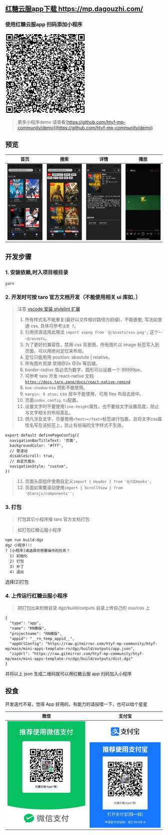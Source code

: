 ## [红糖云服app下载 https://mp.dagouzhi.com/ ](https://mp.dagouzhi.com/)

### 使用红糖云服app 扫码添加小程序

[![小程序码](./qrcode.png)](https://share.dagouzhi.com/#/pages/index/index?data=%7B%22type%22%3A%22app%22%2C%22name%22%3A%22%E7%94%B5%E5%BD%B1%E5%9F%BA%E5%9C%B0%22%2C%22projectname%22%3A%22%E7%94%B5%E5%BD%B1%E5%9F%BA%E5%9C%B0%22%2C%22appid%22%3A%22movie_996%22%2C%22appUrlConfig%22%3A%22https%3A%2F%2Fraw.gitmirror.com%2Fhtyf-mp-community%2Fmovie%2Fmain%2Fdgz%2Fbuild%2Foutputs%2Fapp.json%22%2C%22zipUrl%22%3A%22https%3A%2F%2Fraw.gitmirror.com%2Fhtyf-mp-community%2Fmovie%2Fmain%2Fdgz%2Fbuild%2Foutputs%2Fdist.dgz%22%7D)

>更多小程序demo 请查看[https://github.com/htyf-mp-community/demo](https://github.com/htyf-mp-community/demo)

## 预览

| 首页  | 搜索 | 详情 | 播放 |
| ------------- | ------------- | ------------- | ------------- |
| ![小程序码](./public/IMG_5063_.png)  | ![小程序码](./public/IMG_5064_.png) | ![小程序码](./public/IMG_5065_.png)  | ![小程序码](./public/IMG_5066_.png)  |


## 开发步骤

### 1. 安装依赖,时入项目根目录

```
yarn
```

### 2. 开发时可按 taro 官方文档开发（不能使用相关 ui 库如`,`）

> 注意
> [vscode 安装 stylelint 扩展](https://marketplace.visualstudio.com/items?itemName=stylelint.vscode-stylelint)
>
> 1. 所有样式名不能重复(最好以文件相对路径为前缀)，不能嵌套, 写法如普通 css. 具体可参考`注意 7`。
> 2. 引用资源请用此用法 `import xxpng from '@/assets/xxx.png';` 这个---`@/assets`。
> 3. 为了更好的兼容性，禁用 css 背景图，所有图片以 image 标签写入到页面，可以用绝对定位来布局。
> 4. 定位只能用用 position: absolute | relative。
> 5. 所有图片资源 禁用@2x @3x 等后缀。
> 6. border-radius 值必须为数字，圆形可以设置一个 99999px。
> 7. 可参考 taro 开发 react-native 文档 [`https://docs.taro.zone/docs/react-native-remind`](https://docs.taro.zone/docs/react-native-remind)
> 8. `box-shadow` css 阴影不能使用。
> 9. `margin: 0 atuo;` css 居中不能使用，可用 flex 布局去居中。
> 10. 页面`index.config.ts`配置。
> 11. 设置文字时不要使用`line-height`属性，也不要给文字设置高度，防止与文字相关的布局紊乱。 
> 12. 但凡涉及文字，尽量使用`<Text></Text>`标签进行包裹。且将文字css属性名写在该标签上，防止有些端的文字样式不生效。 
```
export default definePageConfig({
  navigationBarTitleText: '页面',
  backgroundColor: '#fff',
  // 禁滚动
  disableScroll: true,
  // 自定页面头
  navigationStyle: "custom",
})

```
> 11. 页面头部组件使用自定义`import { Header } from '@/UIHooks';`
> 12. 页面如需要滚动使用`import { ScrollView } from '@tarojs/components'';`

### 3. 打包

> 打包其它小程序按 taro 官方文档打包

> 如打包红糖云服小程序

```
npm run build:dgz
dgz 小程序!!!
? [小程序]请选择你想要操作的任务？
  1) 初始化
  2) 打包
  3) 补丁
  4) 退出
```

选择[2]打包

### 4. 上传运行红糖云服小程序

> 把打包出来的根目录 dgz/build/outputs 目录上传自己的 oss/cos 上

```
{
  "type": "app",
  "name": "RN模版",
  "projectname": "RN模版",
  "appid": "__rn_temp_appid__",
  "appUrlConfig": "https://raw.gitmirror.com/htyf-mp-community/htyf-mp/main/mini-apps-template-rn/dgz/build/outputs/app.json",
  "zipUrl": "https://raw.gitmirror.com/htyf-mp-community/htyf-mp/main/mini-apps-template-rn/dgz/build/outputs/dist.dgz"
}
```

并将以上 json 生成二维码就可以用红糖云服 app 扫码加入小程序

## 投食

开发迭代不易，觉得 App 好用的，有能力的请投喂一下，也可以给个星星

| 微信  | 支付宝 |
| ------------- | ------------- |
| ![微信](./docs/IMG_5087.jpg)  | ![支付宝](./docs/IMG_5088.jpg) |